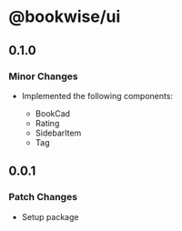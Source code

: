 # @bookwise/ui

## 0.1.0

### Minor Changes

- Implemented the following components:

  - BookCad
  - Rating
  - SidebarItem
  - Tag

## 0.0.1

### Patch Changes

- Setup package
